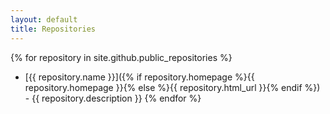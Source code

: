 ```yaml
---
layout: default
title: Repositories
---
```

{% for repository in site.github.public_repositories %}
* [{{ repository.name }}]({% if repository.homepage %}{{ repository.homepage }}{% else %}{{ repository.html_url }}{% endif %}) - {{ repository.description }}
{% endfor %}
